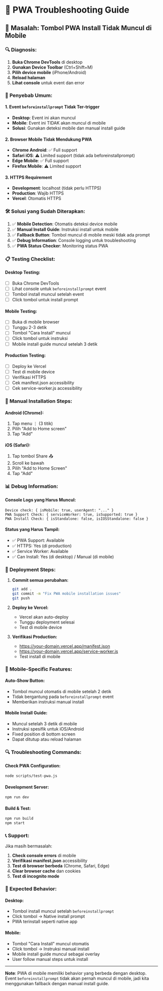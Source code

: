 # 🚀 PWA Troubleshooting Guide

## 📱 **Masalah: Tombol PWA Install Tidak Muncul di Mobile**

### 🔍 **Diagnosis:**

1. **Buka Chrome DevTools** di desktop
2. **Gunakan Device Toolbar** (Ctrl+Shift+M)
3. **Pilih device mobile** (iPhone/Android)
4. **Reload halaman**
5. **Lihat console** untuk event dan error

### 🚨 **Penyebab Umum:**

#### 1. **Event `beforeinstallprompt` Tidak Ter-trigger**
- **Desktop**: Event ini akan muncul
- **Mobile**: Event ini TIDAK akan muncul di mobile
- **Solusi**: Gunakan deteksi mobile dan manual install guide

#### 2. **Browser Mobile Tidak Mendukung PWA**
- **Chrome Android**: ✅ Full support
- **Safari iOS**: ⚠️ Limited support (tidak ada beforeinstallprompt)
- **Edge Mobile**: ✅ Full support
- **Firefox Mobile**: ⚠️ Limited support

#### 3. **HTTPS Requirement**
- **Development**: localhost (tidak perlu HTTPS)
- **Production**: Wajib HTTPS
- **Vercel**: Otomatis HTTPS

### 🛠️ **Solusi yang Sudah Diterapkan:**

1. ✅ **Mobile Detection**: Otomatis deteksi device mobile
2. ✅ **Manual Install Guide**: Instruksi install untuk mobile
3. ✅ **Fallback Button**: Tombol muncul di mobile meski tidak ada prompt
4. ✅ **Debug Information**: Console logging untuk troubleshooting
5. ✅ **PWA Status Checker**: Monitoring status PWA

### 📋 **Testing Checklist:**

#### **Desktop Testing:**
- [ ] Buka Chrome DevTools
- [ ] Lihat console untuk `beforeinstallprompt` event
- [ ] Tombol install muncul setelah event
- [ ] Click tombol untuk install prompt

#### **Mobile Testing:**
- [ ] Buka di mobile browser
- [ ] Tunggu 2-3 detik
- [ ] Tombol "Cara Install" muncul
- [ ] Click tombol untuk instruksi
- [ ] Mobile install guide muncul setelah 3 detik

#### **Production Testing:**
- [ ] Deploy ke Vercel
- [ ] Test di mobile device
- [ ] Verifikasi HTTPS
- [ ] Cek manifest.json accessibility
- [ ] Cek service-worker.js accessibility

### 🔧 **Manual Installation Steps:**

#### **Android (Chrome):**
1. Tap menu ⋮ (3 titik)
2. Pilih "Add to Home screen"
3. Tap "Add"

#### **iOS (Safari):**
1. Tap tombol Share 📤
2. Scroll ke bawah
3. Pilih "Add to Home Screen"
4. Tap "Add"

### 📊 **Debug Information:**

#### **Console Logs yang Harus Muncul:**
```
Device check: { isMobile: true, userAgent: "..." }
PWA Support Check: { serviceWorker: true, isSupported: true }
PWA Install Check: { isStandalone: false, isIOSStandalone: false }
```

#### **Status yang Harus Tampil:**
- ✅ PWA Support: Available
- ✅ HTTPS: Yes (di production)
- ✅ Service Worker: Available
- ✅ Can Install: Yes (di desktop) / Manual (di mobile)

### 🚀 **Deployment Steps:**

1. **Commit semua perubahan:**
   ```bash
   git add .
   git commit -m "Fix PWA mobile installation issues"
   git push
   ```

2. **Deploy ke Vercel:**
   - Vercel akan auto-deploy
   - Tunggu deployment selesai
   - Test di mobile device

3. **Verifikasi Production:**
   - https://your-domain.vercel.app/manifest.json
   - https://your-domain.vercel.app/service-worker.js
   - Test install di mobile

### 📱 **Mobile-Specific Features:**

#### **Auto-Show Button:**
- Tombol muncul otomatis di mobile setelah 2 detik
- Tidak bergantung pada `beforeinstallprompt` event
- Memberikan instruksi manual install

#### **Mobile Install Guide:**
- Muncul setelah 3 detik di mobile
- Instruksi spesifik untuk iOS/Android
- Fixed position di bottom screen
- Dapat ditutup atau reload halaman

### 🔍 **Troubleshooting Commands:**

#### **Check PWA Configuration:**
```bash
node scripts/test-pwa.js
```

#### **Development Server:**
```bash
npm run dev
```

#### **Build & Test:**
```bash
npm run build
npm start
```

### 📞 **Support:**

Jika masih bermasalah:

1. **Check console errors** di mobile
2. **Verifikasi manifest.json** accessibility
3. **Test di browser berbeda** (Chrome, Safari, Edge)
4. **Clear browser cache** dan cookies
5. **Test di incognito mode**

### 🎯 **Expected Behavior:**

#### **Desktop:**
- Tombol install muncul setelah `beforeinstallprompt`
- Click tombol → Native install prompt
- PWA terinstall seperti native app

#### **Mobile:**
- Tombol "Cara Install" muncul otomatis
- Click tombol → Instruksi manual install
- Mobile install guide muncul sebagai overlay
- User follow manual steps untuk install

---

**Note**: PWA di mobile memiliki behavior yang berbeda dengan desktop. Event `beforeinstallprompt` tidak akan pernah muncul di mobile, jadi kita menggunakan fallback dengan manual install guide.

